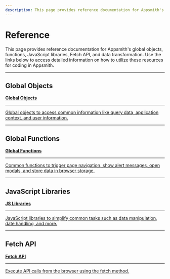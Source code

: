 ```yaml
---
description: This page provides reference documentation for Appsmith's global objects, functions, JavaScript libraries, Fetch API, and data transformation, enabling developers to write code efficiently and implement advanced functionalities.
---
```


# Reference

This page provides reference documentation for Appsmith's global objects, functions, JavaScript libraries, Fetch API, and data transformation. Use the links below to access detailed information on how to utilize these resources for coding in Appsmith.

---

## Global Objects

<div className="containerGridSampleApp">
   <!-- Global Objects -->
   <a className="containerAnchor containerColumnSampleAppNoGradient columnGrid column-one" href="/write-code/reference">
      <div className="containerHead">
         <div className="containerHeading">
            <b>Global Objects</b>
         </div>
      </div>
      <hr className="gradient-hr" />
      <div className="containerDescription">
         Global objects to access common information like query data, application context, and user information.
      </div>
   </a>
</div>

---

## Global Functions

<div className="containerGridSampleApp">
   <!-- Global Functions -->
   <a className="containerAnchor containerColumnSampleAppNoGradient columnGrid column-one" href="/reference/appsmith-framework/widget-actions">
      <div className="containerHead">
         <div className="containerHeading">
            <b>Global Functions</b>
         </div>
      </div>
      <hr className="gradient-hr" />
      <div className="containerDescription">
         Common functions to trigger page navigation, show alert messages, open modals, and store data in browser storage.
      </div>
   </a>
</div>

---

## JavaScript Libraries

<div className="containerGridSampleApp">
   <!-- JS Libraries -->
   <a className="containerAnchor containerColumnSampleAppNoGradient columnGrid column-one" href="/write-code/reference/Built-in-JS-Libraries">
      <div className="containerHead">
         <div className="containerHeading">
            <b>JS Libraries</b>
         </div>
      </div>
      <hr className="gradient-hr" />
      <div className="containerDescription">
         JavaScript libraries to simplify common tasks such as data manipulation, date handling, and more.
      </div>
   </a>
</div>

---

## Fetch API

<div className="containerGridSampleApp">
   <!-- Fetch API -->
   <a className="containerAnchor containerColumnSampleAppNoGradient columnGrid column-one" href="/write-code/reference/Fetch-API">
      <div className="containerHead">
         <div className="containerHeading">
            <b>Fetch API</b>
         </div>
      </div>
      <hr className="gradient-hr" />
      <div className="containerDescription">
         Execute API calls from the browser using the fetch method.
      </div>
   </a>
</div>

